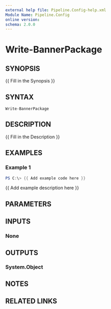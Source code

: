 ```yaml
---
external help file: Pipeline.Config-help.xml
Module Name: Pipeline.Config
online version:
schema: 2.0.0
---
```


# Write-BannerPackage

## SYNOPSIS
{{ Fill in the Synopsis }}

## SYNTAX

```
Write-BannerPackage
```

## DESCRIPTION
{{ Fill in the Description }}

## EXAMPLES

### Example 1
```powershell
PS C:\> {{ Add example code here }}
```

{{ Add example description here }}

## PARAMETERS

## INPUTS

### None

## OUTPUTS

### System.Object
## NOTES

## RELATED LINKS
